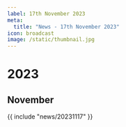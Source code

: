 ```yaml
---
label: 17th November 2023
meta:
  title: "News - 17th November 2023"
icon: broadcast
image: /static/thumbnail.jpg
---
```


# 2023
## November

{{ include "news/20231117" }}